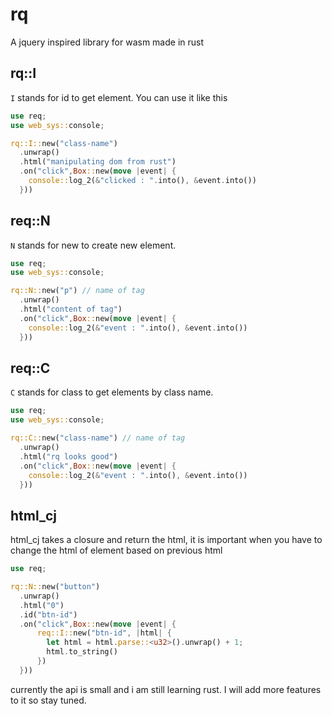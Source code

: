 # rq
A jquery inspired library for wasm made in rust

## rq::I
`I` stands for id to get element.
You can use it like this
``` rust
use req;
use web_sys::console;

rq::I::new("class-name")
  .unwrap()
  .html("manipulating dom from rust")
  .on("click",Box::new(move |event| {
    console::log_2(&"clicked : ".into(), &event.into())
  }))
```

## req::N
`N` stands for new to create new element.
``` rust
use req;
use web_sys::console;

rq::N::new("p") // name of tag
  .unwrap()
  .html("content of tag")
  .on("click",Box::new(move |event| {
    console::log_2(&"event : ".into(), &event.into())
  }))
```

## req::C
`C` stands for class to get elements by class name.
``` rust
use req;
use web_sys::console;

rq::C::new("class-name") // name of tag
  .unwrap()
  .html("rq looks good")
  .on("click",Box::new(move |event| {
    console::log_2(&"event : ".into(), &event.into())
  }))
```

## html_cj
html_cj takes a closure and return the html, it is important when you have to change the html of element based on previous html
``` rust
use req;

rq::N::new("button")
  .unwrap()
  .html("0")
  .id("btn-id")
  .on("click",Box::new(move |event| {
      req::I::new("btn-id", |html| {
        let html = html.parse::<u32>().unwrap() + 1;
        html.to_string()
      })
  }))
```


currently the api is small and i am still learning rust. I will add more features to it so stay tuned.
